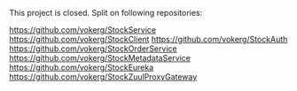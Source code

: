 This project is closed.
Split on following repositories:

https://github.com/vokerg/StockService
https://github.com/vokerg/StockClient
https://github.com/vokerg/StockAuth
https://github.com/vokerg/StockOrderService
https://github.com/vokerg/StockMetadataService
https://github.com/vokerg/StockEureka
https://github.com/vokerg/StockZuulProxyGateway
